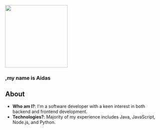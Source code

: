<img src="https://bit.ly/3wY7igM" width="200">

### **,my name is Aidas**





## About
- **Who am I?**: I'm a software developer with a keen interest in both backend and frontend development.
- **Technologies?**: Majority of my experience includes Java, JavaScript, Node.js, and Python.



<!--
**bakaichi/bakaichi** is a ✨ _special_ ✨ repository because its `README.md` (this file) appears on your GitHub profile.

Here are some ideas to get you started:

- 🔭 I’m currently working on ...
- 🌱 I’m currently learning ...
- 👯 I’m looking to collaborate on ...
- 🤔 I’m looking for help with ...
- 💬 Ask me about ...
- 📫 How to reach me: ...
- 😄 Pronouns: ...
- ⚡ Fun fact: ...
-->
